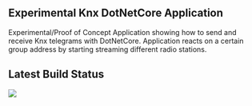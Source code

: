 ## Experimental Knx DotNetCore Application

Experimental/Proof of Concept Application showing how to send and receive Knx telegrams with DotNetCore. Application reacts on a certain group address by starting streaming different radio stations.

## Latest Build Status

![](https://api.travis-ci.org/ThomasZeman/KnxNetCore.svg?branch=master)
